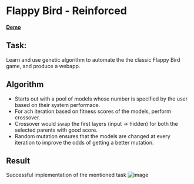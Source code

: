 # Flappy Bird - Reinforced

**[Demo](https://bot-7037.github.io/Flappy-aint-dumb/)**

## Task:
Learn and use genetic algorithm to automate the the classic Flappy Bird game, and produce a webapp.

## Algorithm

- Starts out with a pool of models whose number is specified by the user based on their system performace.
- For ach iteration based on fitness scores of the models, perform crossover.
- Crossover would swap the first layers (input -> hidden) for both the selected parents with good score.
- Random mutation ensures that the models are changed at every iteration to improve the odds of getting a better mutation.

## Result
Successful implementation of the mentioned task
![image](https://user-images.githubusercontent.com/51152254/167052926-2c6436dd-b969-4082-bf03-e75f9a0f3896.png)
